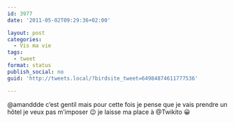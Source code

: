 ```yaml
---
id: 3977
date: '2011-05-02T09:29:36+02:00'

layout: post
categories:
  - Vis ma vie
tags:
  - tweet
format: status
publish_social: no
guid: 'http://tweets.local/?birdsite_tweet=64984874611777536'

---
```


@amanddde c’est gentil mais pour cette fois je pense que je vais prendre un hôtel je veux pas m’imposer 😉 je laisse ma place à @Twikito 😀